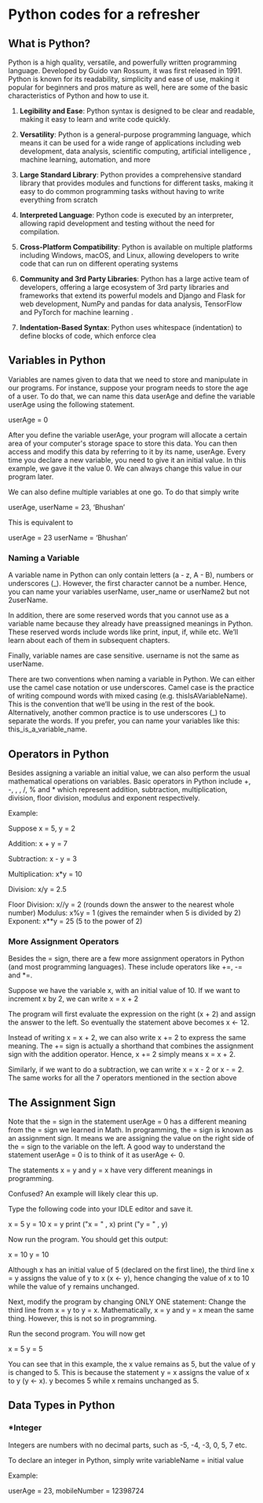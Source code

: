 # Python codes for a refresher

## What is Python?
Python is a high quality, versatile, and powerfully written programming language. Developed by Guido van Rossum, it was first released in 1991. Python is known for its readability, simplicity and ease of use, making it popular for beginners and pros mature as well, here are some of the basic characteristics of Python and how to use it.

1. **Legibility and Ease**: Python syntax is designed to be clear and readable, making it easy to learn and write code quickly.

2. **Versatility**: Python is a general-purpose programming language, which means it can be used for a wide range of applications including web development, data analysis, scientific computing, artificial intelligence , machine learning, automation, and more

3. **Large Standard Library**: Python provides a comprehensive standard library that provides modules and functions for different tasks, making it easy to do common programming tasks without having to write everything from scratch

4. **Interpreted Language**: Python code is executed by an interpreter, allowing rapid development and testing without the need for compilation.

5. **Cross-Platform Compatibility**: Python is available on multiple platforms including Windows, macOS, and Linux, allowing developers to write code that can run on different operating systems

6. **Community and 3rd Party Libraries**: Python has a large active team of developers, offering a large ecosystem of 3rd party libraries and frameworks that extend its powerful models and Django and Flask for web development, NumPy and pandas for data analysis, TensorFlow and PyTorch for machine learning .

7. **Indentation-Based Syntax**: Python uses whitespace (indentation) to define blocks of code, which enforce clea


## Variables in Python
Variables are names given to data that we need to store and manipulate
in our programs. For instance, suppose your program needs to store the
age of a user. To do that, we can name this data userAge and define the
variable userAge using the following statement.

userAge = 0

After you define the variable userAge, your program will allocate a
certain area of your computer's storage space to store this data. You can
then access and modify this data by referring to it by its name, userAge.
Every time you declare a new variable, you need to give it an initial value.
In this example, we gave it the value 0. We can always change this value
in our program later.

We can also define multiple variables at one go. To do that simply write

userAge, userName = 23,
‘Bhushan’

This is equivalent to

userAge = 23
userName = ‘Bhushan’

### Naming a Variable
A variable name in Python can only contain letters (a - z, A - B), numbers
or underscores (_). However, the first character cannot be a number.
Hence, you can name your variables userName, user_name or
userName2 but not 2userName.

In addition, there are some reserved words that you cannot use as a
variable name because they already have preassigned meanings in
Python. These reserved words include words like print, input, if,
while etc. We’ll learn about each of them in subsequent chapters.

Finally, variable names are case sensitive. username is not the same as
userName.

There are two conventions when naming a variable in Python. We can
either use the camel case notation or use underscores. Camel case is
the practice of writing compound words with mixed casing (e.g.
thisIsAVariableName). This is the convention that we’ll be using in
the rest of the book. Alternatively, another common practice is to use
underscores (_) to separate the words. If you prefer, you can name your
variables like this: this_is_a_variable_name.


## Operators in Python
Besides assigning a variable an initial value, we can also perform the
usual mathematical operations on variables. Basic operators in Python
include +, -, , , /, % and * which represent addition, subtraction,
multiplication, division, floor division, modulus and exponent respectively.

Example:

Suppose x = 5, y = 2

Addition: x + y = 7

Subtraction: x - y = 3

Multiplication: x*y = 10

Division: x/y = 2.5

Floor Division: x//y = 2 (rounds down the answer to the nearest whole
number)
Modulus: x%y = 1 (gives the remainder when 5 is divided by 2)
Exponent: x**y = 25 (5 to the power of 2)

### More Assignment Operators
Besides the = sign, there are a few more assignment operators in Python
(and most programming languages). These include operators like +=, -=
and *=.

Suppose we have the variable x, with an initial value of 10. If we want to
increment x by 2, we can write
x = x + 2

The program will first evaluate the expression on the right (x + 2) and
assign the answer to the left. So eventually the statement above
becomes x <- 12.

Instead of writing x = x + 2, we can also write x += 2 to express the
same meaning. The += sign is actually a shorthand that combines the
assignment sign with the addition operator. Hence, x += 2 simply
means x = x + 2.

Similarly, if we want to do a subtraction, we can write x = x - 2 or x -
= 2. The same works for all the 7 operators mentioned in the section
above

## The Assignment Sign
Note that the = sign in the statement userAge = 0 has a different
meaning from the = sign we learned in Math. In programming, the = sign
is known as an assignment sign. It means we are assigning the value on
the right side of the = sign to the variable on the left. A good way to
understand the statement userAge = 0 is to think of it as userAge <-
0.

The statements x = y and y = x have very different meanings in
programming.

Confused? An example will likely clear this up.

Type the following code into your IDLE editor and save it.

x = 5
y = 10
x = y
print ("x = "
, x)
print ("y = "
, y)

Now run the program. You should get this output:

x = 10
y = 10

Although x has an initial value of 5 (declared on the first line), the third
line x = y assigns the value of y to x (x <- y), hence changing the
value of x to 10 while the value of y remains unchanged.

Next, modify the program by changing ONLY ONE statement: Change
the third line from x = y to y = x. Mathematically, x = y and y = x mean
the same thing. However, this is not so in programming.

Run the second program. You will now get

x = 5
y = 5

You can see that in this example, the x value remains as 5, but the value
of y is changed to 5. This is because the statement y = x assigns the
value of x to y (y <- x). y becomes 5 while x remains unchanged as 5.


##  Data Types in Python

### *Integer
Integers are numbers with no decimal parts, such as -5, -4, -3, 0, 5, 7 etc.

To declare an integer in Python, simply write variableName =
initial value

Example:

userAge = 23, mobileNumber = 12398724

